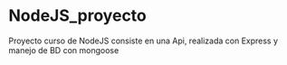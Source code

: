 # NodeJS_proyecto
Proyecto curso de NodeJS
consiste en una Api, realizada con Express y manejo de BD con mongoose 

